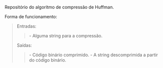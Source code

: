 Repositório do algoritmo de compressão de Huffman.

Forma de funcionamento:
	<blockquote>
		Entradas:
			<blockquote>- Alguma string para a compressão.</blockquote>
		Saídas:
			<blockquote>
				- Código binário comprimido.
				- A string descomprimida a partir do código binário.
			</blockquote>
	</blockquote>